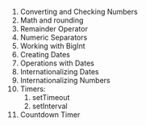 1. Converting and Checking Numbers
2. Math and rounding
3. Remainder Operator
4. Numeric Separators
5. Working with BigInt
6. Creating Dates
7. Operations with Dates
8. Internationalizing Dates
9. Internationalizing Numbers
10. Timers:
	1. setTimeout
	2. setInterval
11. Countdown Timer